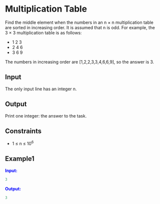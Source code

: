 # Multiplication Table  

Find the middle element when the numbers in an n &times; n multiplication table are sorted in increasing order. It is assumed that n is odd.
For example, the 3 &times; 3 multiplication table is as follows:  
* 1 2 3
* 2 4 6
* 3 6 9

The numbers in increasing order are [1,2,2,3,3,4,6,6,9], so the answer is 3.

## Input

The only input line has an integer n.

## Output

Print one integer: the answer to the task.

## Constraints

* 1 &le; n &le; 10<sup>6</sup>

## Example1
<font color="blue">**Input:**</font>
```c++
3
```
<font color="blue">**Output:**</font>
```c++
3
``` 